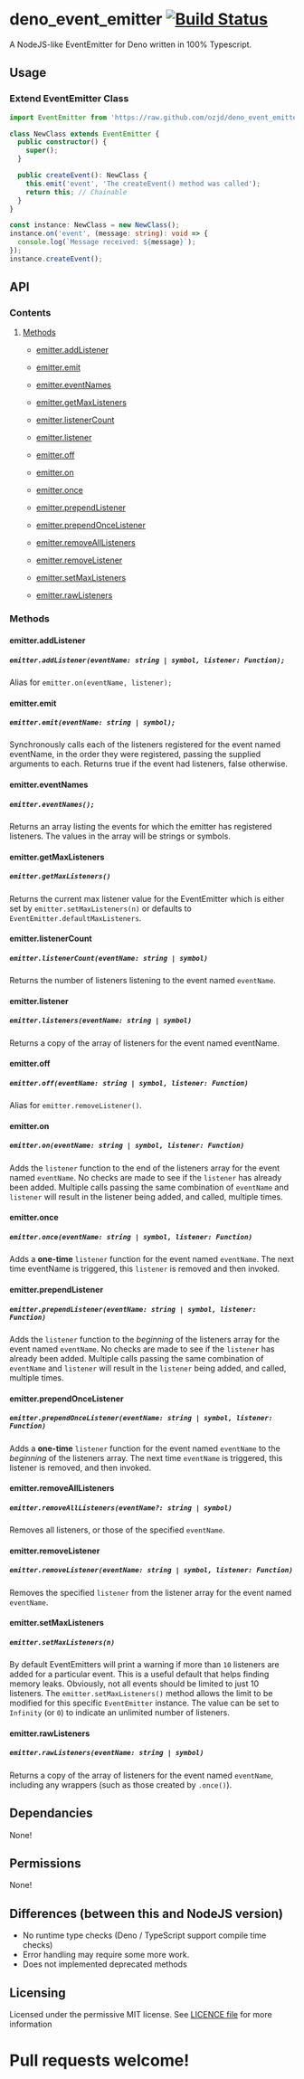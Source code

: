 # deno_event_emitter [![Build Status](https://travis-ci.org/ozjd/deno_event_emitter.svg?branch=master)](https://travis-ci.org/ozjd/deno_event_emitter)

A NodeJS-like EventEmitter for Deno written in 100% Typescript.

## Usage

### Extend EventEmitter Class

```TypeScript
import EventEmitter from 'https://raw.github.com/ozjd/deno_event_emitter/master/mod.ts';

class NewClass extends EventEmitter {
  public constructor() {
    super();
  }

  public createEvent(): NewClass {
    this.emit('event', 'The createEvent() method was called');
    return this; // Chainable
  }
}

const instance: NewClass = new NewClass();
instance.on('event', (message: string): void => {
  console.log(`Message received: ${message}`);
});
instance.createEvent();
```

## API

### Contents

1. [Methods](#Methods)

    + [emitter.addListener](#emitter.addListener)

    + [emitter.emit](#emitter.emit)

    + [emitter.eventNames](#emitter.eventNames)

    + [emitter.getMaxListeners](#emitter.getMaxListeners)

    + [emitter.listenerCount](#emitter.listenerCount)

    + [emitter.listener](#emitter.listener)

    + [emitter.off](#emitter.off)

    + [emitter.on](#emitter.on)

    + [emitter.once](#emitter.once)

    + [emitter.prependListener](#emitter.prependListener)

    + [emitter.prependOnceListener](#emitter.prependOnceListener)

    + [emitter.removeAllListeners](#emitter.removeAllListeners)

    + [emitter.removeListener](#emitter.removeListener)

    + [emitter.setMaxListeners](#emitter.setMaxListeners)

    + [emitter.rawListeners](#emitter.rawListeners)

### Methods
#### emitter.addListener
##### ``emitter.addListener(eventName: string | symbol, listener: Function);``  
Alias for ``emitter.on(eventName, listener);``  

#### emitter.emit
##### ``emitter.emit(eventName: string | symbol);``  
Synchronously calls each of the listeners registered for the event named eventName, in the order they were registered, passing the supplied arguments to each. Returns true if the event had listeners, false otherwise.  

#### emitter.eventNames
##### ``emitter.eventNames();``  
Returns an array listing the events for which the emitter has registered listeners. The values in the array will be strings or symbols.

#### emitter.getMaxListeners
##### ``emitter.getMaxListeners()``  
Returns the current max listener value for the EventEmitter which is either set by ``emitter.setMaxListeners(n)`` or defaults to ``EventEmitter.defaultMaxListeners``.  

#### emitter.listenerCount
##### ``emitter.listenerCount(eventName: string | symbol)``  
Returns the number of listeners listening to the event named ``eventName``.

#### emitter.listener
##### ``emitter.listeners(eventName: string | symbol)``  
Returns a copy of the array of listeners for the event named eventName.

#### emitter.off
##### ``emitter.off(eventName: string | symbol, listener: Function)``  
Alias for ``emitter.removeListener()``.

#### emitter.on
##### ``emitter.on(eventName: string | symbol, listener: Function)``  
Adds the ``listener`` function to the end of the listeners array for the event named ``eventName``. No checks are made to see if the ``listener`` has already been added. Multiple calls passing the same combination of ``eventName`` and ``listener`` will result in the listener being added, and called, multiple times.


#### emitter.once
##### ``emitter.once(eventName: string | symbol, listener: Function)``  
Adds a **one-time** ``listener`` function for the event named ``eventName``. The next time eventName is triggered, this ``listener`` is removed and then invoked.

#### emitter.prependListener
##### ``emitter.prependListener(eventName: string | symbol, listener: Function)``
Adds the ``listener`` function to the _beginning_ of the listeners array for the event named ``eventName``. No checks are made to see if the ``listener`` has already been added. Multiple calls passing the same combination of ``eventName`` and ``listener`` will result in the ``listener`` being added, and called, multiple times.  

#### emitter.prependOnceListener
##### ``emitter.prependOnceListener(eventName: string | symbol, listener: Function)``  
Adds a **one-time** ``listener`` function for the event named ``eventName`` to the _beginning_ of the listeners array. The next time ``eventName`` is triggered, this listener is removed, and then invoked.

#### emitter.removeAllListeners
##### ``emitter.removeAllListeners(eventName?: string | symbol)``  
Removes all listeners, or those of the specified ``eventName``.

#### emitter.removeListener
##### ``emitter.removeListener(eventName: string | symbol, listener: Function)``
Removes the specified ``listener`` from the listener array for the event named ``eventName``.  

#### emitter.setMaxListeners
##### ``emitter.setMaxListeners(n)``  
By default EventEmitters will print a warning if more than ``10`` listeners are added for a particular event. This is a useful default that helps finding memory leaks. Obviously, not all events should be limited to just 10 listeners. The ``emitter.setMaxListeners()`` method allows the limit to be modified for this specific ``EventEmitter`` instance. The value can be set to ``Infinity`` (or ``0``) to indicate an unlimited number of listeners.

#### emitter.rawListeners
##### ``emitter.rawListeners(eventName: string | symbol)``  
Returns a copy of the array of listeners for the event named ``eventName``, including any wrappers (such as those created by ``.once()``).

## Dependancies

None!

## Permissions

None!

## Differences (between this and NodeJS version)

- No runtime type checks (Deno / TypeScript support compile time checks)
- Error handling may require some more work.
- Does not implemented deprecated methods

## Licensing

Licensed under the permissive MIT license. See [LICENCE file](https://github.com/ozjd/deno_event_emitter/blob/master/LICENSE) for more information

# Pull requests welcome!
